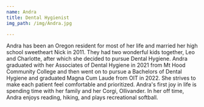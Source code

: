```yaml
---
name: Andra
title: Dental Hygienist
img_path: /img/Andra.jpg

---
```

<p>Andra has been an Oregon resident for most of her life and married her high school sweetheart Nick in 2011. They had two wonderful kids together, Leo and Charlotte, after which she decided to pursue Dental Hygiene. Andra graduated with her Associates of Dental Hygiene in 2021 from Mt Hood Community College and then went on to pursue a Bachelors of Dental Hygiene and graduated Magna Cum Laude from OIT in 2022. She strives to make each patient feel comfortable and prioritized. Andra's first joy in life is spending time with her family and her Corgi, Ollivander. In her off time, Andra enjoys reading, hiking, and plays recreational softball.&nbsp;</p>
